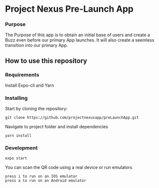 # <!-- Begin: Full Name -->Project Nexus Pre-Launch App<!-- End: Full Name -->

### Purpose

<!-- Begin: Purpose -->

The Purpose of this app is to obtain an initial base of users and create a Buzz even before our primary App launches.
It will also create a seemless transition into our primary App.

<!-- End: Purpose -->

## How to use this repository

<!-- Begin: Use -->

### Requirements

Install Expo-cli and Yarn

### Installing

Start by cloning the repository:

```
git clone https://github.com/projectnexusapp/preLaunchApp.git
```

Navigate to project folder and install dependencies

```
yarn install
```

### Development

```
expo start
```

You can scan the QR code using a real device or run emulators

```
press i to run on an IOS emulator
press a to run on an Android emulator
```
